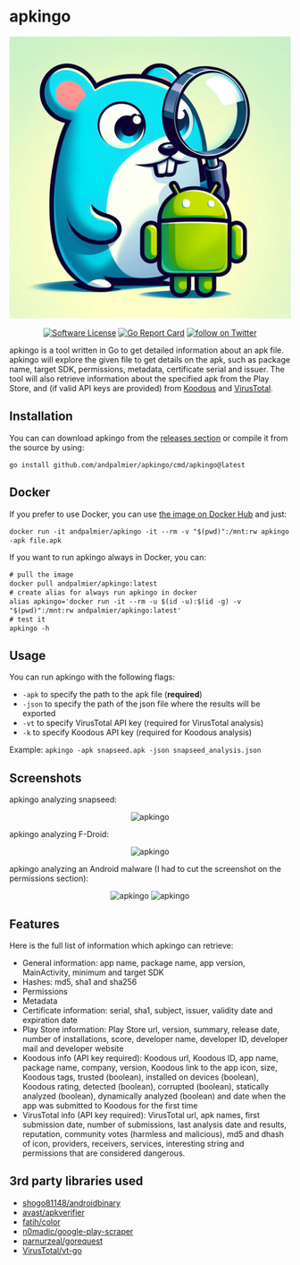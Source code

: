 # apkingo

<p align="center">
  <img alt="apkingo" src="https://github.com/andpalmier/apkingo/blob/main/img/apkingo.png?raw=true" />
  <p align="center">
    <a href="https://github.com/andpalmier/apkingo/blob/main/LICENSE"><img alt="Software License" src="https://img.shields.io/badge/license-GPL3-brightgreen.svg?style=flat-square"></a>
    <a href="https://goreportcard.com/report/github.com/andpalmier/apkingo"><img alt="Go Report Card" src="https://goreportcard.com/badge/github.com/andpalmier/apkingo?style=flat-square"></a>
    <a href="https://twitter.com/intent/follow?screen_name=andpalmier"><img src="https://img.shields.io/twitter/follow/andpalmier?style=social&logo=twitter" alt="follow on Twitter"></a>
  </p>
</p>

apkingo is a tool written in Go to get detailed information about an apk file. apkingo will explore the given file to get details on the apk, such as package name, target SDK, permissions, metadata, certificate serial and issuer. The tool will also retrieve information about the specified apk from the Play Store, and (if valid API keys are provided) from [Koodous](https://koodous.com/) and [VirusTotal](https://virustotal.com).

## Installation

You can can download apkingo from the [releases section](https://github.com/andpalmier/apkingo/releases) or compile it from the source by using:

```
go install github.com/andpalmier/apkingo/cmd/apkingo@latest
```

## Docker

If you prefer to use Docker, you can use [the image on Docker Hub](https://hub.docker.com/r/andpalmier/apkingo) and just:

```
docker run -it andpalmier/apkingo -it --rm -v "$(pwd)":/mnt:rw apkingo -apk file.apk
```

If you want to run apkingo always in Docker, you can:

```
# pull the image
docker pull andpalmier/apkingo:latest
# create alias for always run apkingo in docker
alias apkingo='docker run -it --rm -u $(id -u):$(id -g) -v "$(pwd)":/mnt:rw andpalmier/apkingo:latest'
# test it
apkingo -h
```

## Usage

You can run apkingo with the following flags:

- `-apk` to specify the path to the apk file (**required**)
- `-json` to specify the path of the json file where the results will be exported
- `-vt` to specify VirusTotal API key (required for VirusTotal analysis)
- `-k` to specify Koodous API key (required for Koodous analysis)

Example:
```apkingo -apk snapseed.apk -json snapseed_analysis.json```

## Screenshots

apkingo analyzing snapseed:
<p align="center">
  <img alt="apkingo" src="https://github.com/andpalmier/apkingo/blob/main/img/screen_snapseed.png?raw=true" />
</p>

apkingo analyzing F-Droid:
<p align="center">
  <img alt="apkingo" src="https://github.com/andpalmier/apkingo/blob/main/img/screen_f-droid.png?raw=true" />
</p>

apkingo analyzing an Android malware (I had to cut the screenshot on the permissions section):
<p align="center">
  <img alt="apkingo" src="https://github.com/andpalmier/apkingo/blob/main/img/screen_malware.png?raw=true" />
  <img alt="apkingo" src="https://github.com/andpalmier/apkingo/blob/main/img/screen_malware2.png?raw=true" />
</p>

## Features

Here is the full list of information which apkingo can retrieve:

- General information: app name, package name, app version, MainActivity, minimum and target SDK
- Hashes: md5, sha1 and sha256
- Permissions
- Metadata
- Certificate information: serial, sha1, subject, issuer, validity date and expiration date
- Play Store information: Play Store url, version, summary, release date, number of installations, score, developer name, developer ID, developer mail and developer website
- Koodous info (API key required): Koodous url, Koodous ID, app name, package name, company, version, Koodous link to the app icon, size, Koodous tags, trusted (boolean), installed on devices (boolean), Koodous rating, detected (boolean), corrupted (boolean), statically analyzed (boolean), dynamically analyzed (boolean) and date when the app was submitted to Koodous for the first time
- VirusTotal info (API key required): VirusTotal url, apk names, first submission date, number of submissions, last analysis date and results, reputation, community votes (harmless and malicious), md5 and dhash of icon, providers, receivers, services, interesting string and permissions that are considered dangerous.

## 3rd party libraries used

- [shogo81148/androidbinary](https://github.com/shogo82148/androidbinary)
- [avast/apkverifier](https://github.com/avast/apkverifier)
- [fatih/color](https://github.com/fatih/color)
- [n0madic/google-play-scraper](https://github.com/n0madic/google-play-scraper)
- [parnurzeal/gorequest](https://github.com/parnurzeal/gorequest)
- [VirusTotal/vt-go](https://github.com/VirusTotal/vt-go)
